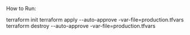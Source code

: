How to Run:

terraform init
terraform apply --auto-approve -var-file=production.tfvars 
terraform destroy --auto-approve -var-file=production.tfvars 